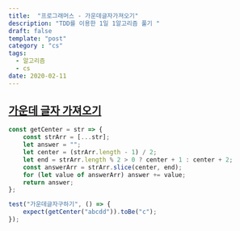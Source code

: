 ```yaml
---
title:  "프로그래머스 - 가운데글자가져오기"
description: "TDD를 이용한 1일 1알고리즘 풀기 "
draft: false
template: "post"
category : "cs" 
tags:
  - 알고리즘
  - cs
date: 2020-02-11
---
```

## [가운데 글자 가져오기](https://programmers.co.kr/learn/courses/30/lessons/12903)

```js
const getCenter = str => {
    const strArr = [...str];
    let answer = "";
    let center = (strArr.length - 1) / 2;
    let end = strArr.length % 2 > 0 ? center + 1 : center + 2;
    const answerArr = strArr.slice(center, end);
    for (let value of answerArr) answer += value;
    return answer;
};

test("가운데글자구하기", () => {
    expect(getCenter("abcdd")).toBe("c");
});
```
